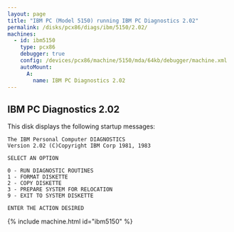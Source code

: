 ```yaml
---
layout: page
title: "IBM PC (Model 5150) running IBM PC Diagnostics 2.02"
permalink: /disks/pcx86/diags/ibm/5150/2.02/
machines:
  - id: ibm5150
    type: pcx86
    debugger: true
    config: /devices/pcx86/machine/5150/mda/64kb/debugger/machine.xml
    autoMount:
      A:
        name: IBM PC Diagnostics 2.02
---
```


IBM PC Diagnostics 2.02
-----------------------

This disk displays the following startup messages:

    The IBM Personal Computer DIAGNOSTICS                                           
    Version 2.02 (C)Copyright IBM Corp 1981, 1983                                   
                                                                                    
    SELECT AN OPTION                                                                
                                                                                    
    0 - RUN DIAGNOSTIC ROUTINES                                                     
    1 - FORMAT DISKETTE                                                             
    2 - COPY DISKETTE                                                               
    3 - PREPARE SYSTEM FOR RELOCATION                                               
    9 - EXIT TO SYSTEM DISKETTE                                                     
                                                                                    
    ENTER THE ACTION DESIRED                                                        
 
{% include machine.html id="ibm5150" %}

